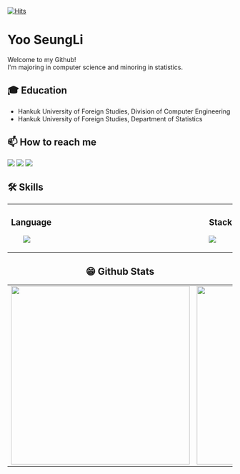 [![Hits](https://hits.seeyoufarm.com/api/count/incr/badge.svg?url=https%3A%2F%2Fgithub.com%2Fuvictoli%2Fhit-counter&count_bg=%2379C83D&title_bg=%23555555&icon=&icon_color=%23E7E7E7&title=hits&edge_flat=false)](https://hits.seeyoufarm.com)

# Yoo SeungLi
Welcome to my Github!<br>
I'm majoring in computer science and minoring in statistics.<br>

## 🎓 Education
- Hankuk University of Foreign Studies, Division of Computer Engineering
- Hankuk University of Foreign Studies, Department of Statistics

## 📫 How to reach me
<a href="mailto:masoon0221@naver.com" target="_blank"><img src="https://img.shields.io/badge/Gmail-EA4335?style=flat-square&logo=Gmail&logoColor=white"/></a>
<a href="https://www.linkedin.com/in/uvictoli" target="_blank"><img src="https://img.shields.io/badge/LinkedIn-0A66C2?style=flat-square&logo=LinkedIn&logoColor=white"/></a>
<a href="https://velog.io/@uvictoli" target="_blank"><img src="https://img.shields.io/badge/Blog-F56C2D?style=flat-square&logo=Opsgenie&logoColor=white"/></a>

<!--
 ## 🔭 I’m currently working on ...
 - 본인이 공부하고 있는 부분을 자유롭게 작성해주시면 됩니다( Ex) AI, Python, Javascript 등등
 

## 🔥 Experience
- 본인의 이력을 적어주세요(직책과 함께 적어주시면 됩니다. )
-->

## 🛠 Skills
<center>
 <table width="100%">
 <tr width="100%">
  <td valign="top" width="50%">
    <h3>Language</h3>
    <ul>
       <!--img src="https://img.shields.io/badge/C-A8B9CC?style=flat-square&logo=C&logoColor=white"/>-->
       <!--<img src="https://img.shields.io/badge/C++-00599C?style=flat-square&logo=c%2B%2B&logoColor=white"/>-->
       <!--img src="https://img.shields.io/badge/Python-3776AB?style=flat-square&logo=Python&logoColor=white"/> 
        <img src="https://img.shields.io/badge/HTML-E34F26?style=flat-square&logo=HTML5&logoColor=white"/> 
        <img src="https://img.shields.io/badge/CSS-1572B6?style=flat-square&logo=CSS3&logoColor=white"/>
        <img src="https://img.shields.io/badge/JavaScript-F7DF1E?style=flat-square&logo=JavaScripton&logoColor=white"/>
        <img src="https://img.shields.io/badge/Java-007396?style=flat-square&logo=Java&logoColor=white"/>-->
        <img src="https://skillicons.dev/icons?i=c,python,r"/>
    <img src="https://blog.kakaocdn.net/dn/dAEQye/btqDOkONLE0/5TK0HtrButojrSUVadJRP0/img.jpg" height="1" width="400">
  </td>
  <td valign="top" width="50%">
    <h3>Stack</h3>
    <p>
     <img src="https://skillicons.dev/icons?i=pytorch,arduino,xd"/>
     <!--img src="https://img.shields.io/badge/Pytorch-EE4C2C?style=flat-square&logo=Pytorch&logoColor=white"/>
     <img src="https://img.shields.io/badge/Raspberry Pi-A22846?style=flat-square&logo=RaspberryPi&logoColor=white"/>
     <img src="https://img.shields.io/badge/Arduino-00979D?style=flat-square&logo=Arduino&logoColor=white"/>--><br>
    </p>
    <img src="https://blog.kakaocdn.net/dn/dAEQye/btqDOkONLE0/5TK0HtrButojrSUVadJRP0/img.jpg" height="1" width="400">
  </td></tr></table>
<center>  
 
## 😁 Github Stats  
<table width="100%">
 <tr>
  <td valign="top" width="50%">
   <img src="https://github-readme-stats.vercel.app/api?username=uvictoli&hide_border=true" width="400">
  </td>
  <td valign="top" width="50%">
   <img src="https://github-readme-stats.vercel.app/api/top-langs/?username=uvictoli&hide_border=true&layout=compact" width="400">
  </td>
 </tr>
</table>  
